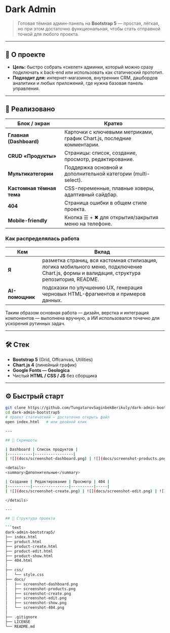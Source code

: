 # Dark Admin  

> Готовая тёмная админ-панель на **Bootstrap 5** — простая, лёгкая, но при этом достаточно функциональная, чтобы стать отправной точкой для любого проекта.

---

## 📌 О проекте  

* **Цель:** быстро собрать «скелет» админки, который можно сразу подключать к back-end или использовать как статический прототип.  
* **Подходит для:** интернет-магазинов, внутренних CRM, дашбордов аналитики и любых приложений, где нужна базовая панель управления.  

---

## 🚀 Реализовано

| Блок / экран                              | Кратко                                                                       |
|-------------------------------------------|------------------------------------------------------------------------------|
| **Главная (Dashboard)**                   | Карточки с ключевыми метриками, график Chart.js, последние комментарии.      |
| **CRUD «Продукты»**                       | Страницы: список, создание, просмотр, редактирование.                        |
| **Мультикатегории**                       | Поддержка основной и дополнительной категории (multi-select).                |
| **Кастомная тёмная тема**                 | CSS-переменные, плавные ховеры, адаптивный сайдбар.                           |
| **404**                                   | Страница ошибки в общем стиле проекта.                                       |
| **Mobile-friendly**                       | Кнопка ☰ + ✖ для открытия/закрытия меню на телефоне.                          |

### Как распределялась работа  

| Кем | Вклад |
|-----|-------|
| **Я** | разметка страниц, вся кастомная стилизация, логика мобильного меню, подключение Chart.js, формы и валидация, структура репозитория, README. |
| **AI-помощник** | подсказки по улучшению UX, генерация черновых HTML-фрагментов и примеров данных. |

Таким образом основная работа — дизайн, верстка и интеграция компонентов — выполнена вручную, а ИИ использовался точечно для ускорения рутинных задач.

---

## 🛠️ Стек

- **Bootstrap 5** (Grid, Offcanvas, Utilities)  
- **Chart.js 4** (линейный график)  
- **Google Fonts — Geologica**  
- Чистый **HTML / CSS / JS** без сборщика

---

## ⚙️ Быстрый старт

```bash
git clone https://github.com/TungatarovSaginbekBerikuly/dark-admin-bootstrap5.git
cd dark-admin-bootstrap5
# проект статический — достаточно открыть файл
open index.html   # или двойной клик

---

## 📸 Скриншоты

| Dashboard | Список продуктов |
|-----------|-----------------|
| ![](docs/screenshot-dashboard.png) | ![](docs/screenshot-products.png) |

<details>
<summary>Дополнительные</summary>

| Создание | Редактирование | Просмотр | 404 |
|----------|----------------|----------|-----|
| ![](docs/screenshot-create.png) | ![](docs/screenshot-edit.png) | ![](docs/screenshot-show.png) | ![](docs/screenshot-404.png) |

</details>

---

## 📂 Структура проекта

```text
dark-admin-bootstrap5/
├── index.html
├── product.html
├── product-create.html
├── product-edit.html
├── product-show.html
├── 404.html
│
├── css/
│   └── style.css
├── docs/
│   ├── screenshot-dashboard.png
│   ├── screenshot-products.png
│   ├── screenshot-create.png
│   ├── screenshot-edit.png
│   ├── screenshot-show.png
│   └── screenshot-404.png
│
├── .gitignore
├── LICENSE
└── README.md